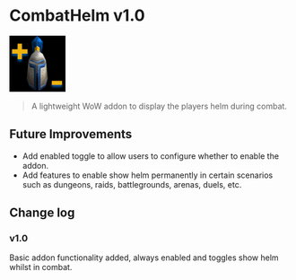 # CombatHelm v1.0

![CombatHelm Icon](/assets/CombatHelm.png)

> A lightweight WoW addon to display the players helm during combat.

## Future Improvements

- Add enabled toggle to allow users to configure whether to enable the addon.
- Add features to enable show helm permanently in certain scenarios such as dungeons, raids, battlegrounds, arenas, duels, etc.

## Change log

### v1.0

Basic addon functionality added, always enabled and toggles show helm whilst in combat.
